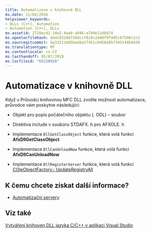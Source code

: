 ```yaml
---
title: Automatizace v knihovně DLL
ms.date: 11/04/2016
helpviewer_keywords:
- DLLs [C++], Automation
- Automation [C++], DLLs
ms.assetid: 2728ecd1-14e2-4ae0-a946-e749e11dbb74
ms.openlocfilehash: dedc832d6726dccf8c0c2e88f9f4d5c67590c1c2
ms.sourcegitcommit: da32511dd5baebe27451c0458a95f345144bd439
ms.translationtype: MT
ms.contentlocale: cs-CZ
ms.lasthandoff: 05/07/2019
ms.locfileid: "65220928"
---
```

# <a name="automation-in-a-dll"></a>Automatizace v knihovně DLL

Když v Průvodci knihovnou MFC DLL zvolíte možnost automatizace, průvodce vám poskytne následující:

- Objekt pro popis počátečního objektu (. ODL) – soubor

- Direktiva include v souboru STDAFX. h pro AFXOLE. h

- Implementace `DllGetClassObject` funkce, která volá funkci **AfxDllGetClassObject**

- Implementace `DllCanUnloadNow` funkce, která volá funkci **AfxDllCanUnloadNow**

- Implementace `DllRegisterServer` funkce, která volá funkci [COleObjectFactory:: UpdateRegistryAll](../mfc/reference/coleobjectfactory-class.md#updateregistryall)

## <a name="what-do-you-want-to-know-more-about"></a>K čemu chcete získat další informace?

- [Automatizační servery](../mfc/automation-servers.md)

## <a name="see-also"></a>Viz také

[Vytváření knihoven DLL jazyka C/C++ v aplikaci Visual Studio](dlls-in-visual-cpp.md)
